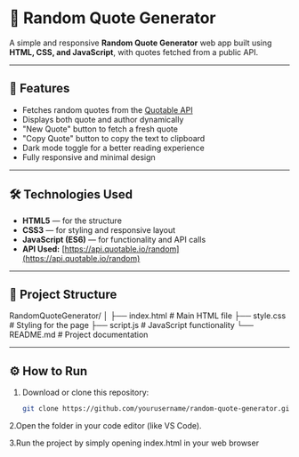 # 🧠 Random Quote Generator

A simple and responsive **Random Quote Generator** web app built using **HTML, CSS, and JavaScript**, with quotes fetched from a public API.

---

## 🚀 Features

- Fetches random quotes from the [Quotable API](https://api.quotable.io/random)
- Displays both quote and author dynamically
- "New Quote" button to fetch a fresh quote
- "Copy Quote" button to copy the text to clipboard
- Dark mode toggle for a better reading experience
- Fully responsive and minimal design

---

## 🛠️ Technologies Used

- **HTML5** — for the structure  
- **CSS3** — for styling and responsive layout  
- **JavaScript (ES6)** — for functionality and API calls  
- **API Used:** [https://api.quotable.io/random](https://api.quotable.io/random)

---

## 📂 Project Structure

RandomQuoteGenerator/
│
├── index.html # Main HTML file
├── style.css # Styling for the page
├── script.js # JavaScript functionality
└── README.md # Project documentation

---

## ⚙️ How to Run

1. Download or clone this repository:
   ```bash
   git clone https://github.com/yourusername/random-quote-generator.git
2.Open the folder in your code editor (like VS Code).

3.Run the project by simply opening index.html in your web browser
